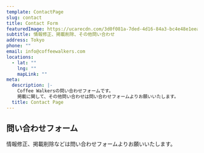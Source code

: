 ```yaml
---
template: ContactPage
slug: contact
title: Contact Form
featuredImage: https://ucarecdn.com/3d0f081a-7ded-4d16-84a3-bc4e48e1eea6/
subtitle: 情報修正、掲載削除、その他問い合わせ
address: Tokyo
phone: ""
email: info@coffeewalkers.com
locations:
  - lat: ""
    lng: ""
    mapLink: ""
meta:
  description: |-
    Coffee Walkersの問い合わせフォームです。
    掲載に関して、その他問い合わせは問い合わせフォームよりお願いいたします。
  title: Contact Page
---
```

## 問い合わせフォーム

情報修正、掲載削除などは問い合わせフォームよりお願いいたします。